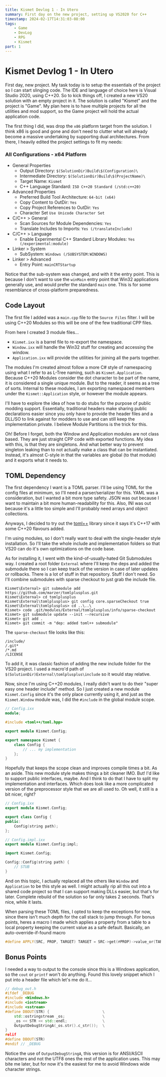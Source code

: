 ```yaml
---
title: Kismet Devlog 1 - In Utero
summary: First day on the new project, setting up VS2020 for C++
timestamp: 2024-02-17T14:31:03-08:00
tags:
    - Game
    - DevLog
    - RPG
    - Kismet
part: 1
---
```

# Kismet Devlog 1 - In Utero

First day, new project. My task today is to setup the essentials of the project
so I can start slinging code. The IDE and language of choice here is Visual Studio
2020, using C++20. So to kick things off, I created a new VS20 solution with an
empty project in it. The solution is called "Kismet" and the project is "Game".
My plan here is to have multiple projects for all the utilities and mod support,
so the Game project will hold the actual application code.

The first thing I did, was drop the `x86` platform target from the solution. I
think x86 is good and gone and don't need to clutter what will already become a
massive undertaking by supporting dual architectures. From there, I heavily
edited the project settings to fit my needs:

### All Configurations - x64 Platform

- General Properties
    - Output Directory: `$(SolutionDir)Build\$(Configuration)\`
    - Intermediate Directory: `$(SolutionDir)Build\$(ProjectName)\`
    - Target Name: `Kismet`
    - C++ Language Standard: `ISO C++20 Standard (/std:c++20)`
- Advanced Properties
    - Preferred Build Tool Architecture: `64-bit (x64)`
    - Copy Content to OutDir: `Yes`
    - Copy Project References to OutDir: `Yes`
    - Character Set `Use Unicode Character Set`
- C/C++ > General
    - Scan Sources for Module Dependencies: `Yes`
    - Translate Includes to Imports: `Yes (/translateInclude)`
- C/C++ > Language
    - Enable Experimental C++ Standard Library Modules: `Yes (/experimental:module)`
- Linker > System
    - SubSystem: `Windows (/SUBSYSTEM:WINDOWS)`
- Linker > Advanced
    - Entry Point: `mainCRTStartup`

Notice that the sub-system was changed, and with it the entry point. This is
because I don't want to use the `winMain` entry point that Win32 applications
generally use, and would prefer the standard `main` one. This is for some resemblance
of cross-platform preparedness.

## Code Layout

The first file I added was a `main.cpp` file to the `Source Files` filter. I will
be using C++20 Modules so this will be one of the few traditional CPP files.

From here I created 3 module files...
- `Kismet.ixx` is a barrel file to re-export the namespace.
- `Window.ixx` will handle the Win32 stuff for creating and accessing the window.
- `Application.ixx` will provide the utilities for joining all the parts together.

The modules I'm created almost follow a more C# style of namespacing using what
I refer to as L-Tree naming, such as `Kismet.Application`. Because C++20 Modules
consider the dot character to be part of the name, it is considered a single 
unique module. But to the reader, it seems as a tree of sorts. Internal to these
modules, I am exporting namespaced members under the `Kismet::Application` style,
or however the module appears.

I'll have to explore the idea of how to do stubs for the purpose of public modding
support. Essentially, traditional headers make sharing public declarations easier
since you only have to provide the header files and a DLL/SO to link against for
modders to use and can still keep the implementation private. I believe Module 
Partitions is the trick for this.

Oh! Before I forget, both the Window and Application modules are not class based.
They are just straight CPP code with exported functions. My idea with this, is
that they are singletons. And what better way to prevent singleton leaking than
to not actually make a class that can be instantiated. Instead, it's almost C-style
in that the variables are global (to that module) and it exports what it needs to.

## TOML Dependency

The first dependency I want is a TOML parser. I'll be using TOML for the config
files at minimum, so I'll need a parser/serializer for this. YAML was a consideration,
but I wanted a bit more type safety. JSON was out because I want to maintain a
bit more human-readability for this. Also, INI was out because it's a little too
simple and I'll probably need arrays and object collections.

Anyways, I decided to try out the [toml++](https://github.com/marzer/tomlplusplus)
library since it says it's C++17 with some C++20 flavours added.

I'm using modules, so I don't really want to deal with the single-header style
installation. So I'll take the whole include and implementation folders so that
VS20 can do it's own optimizations on the code base.

As for installing it, I went with the kind-of-usually-hated Git Submodules way.
I created a root folder `External` where I'll keep the deps and added the submodule
there so I can keep track of the version in case of later updates or rollbacks.
There is a lot of stuff in that repository. Stuff I don't need. So I'll combine
submodules with sparse checkout to just grab the include file.

```console
Kismet\External> git submodule add https://github.com/marzer/tomlplusplus.git
Kismet\External> cd tomlplusplus
Kismet\External\tomlplusplus> git config core.sparseCheckout true
Kismet\External\tomlplusplus> cd ..\..\
Kismet> code .git/modules/External/tomlplusplus/info/sparse-checkout
Kismet> git submodule update --init --recursive
Kismet> git add .
Kismet> git commit -m "dep: added toml++ submodule"
```

The `sparse-checkout` file looks like this:

```
/include/
/.git*
/*.md
/LICENSE
```

To add it, it was classic fashion of adding the new include folder for the VS20
project. I used a macro'd path of `$(SolutionDir)External\tomlplusplus\include`
so it would stay relative.

Now, since I'm using C++20 modules, I really didn't want to do their "super easy
one header include" method. So I just created a new module `Kismet.Config` since
it's the only place currently using it, and just as the `Kismet.Window` module
was, I did the `#include` in the global module scope.

```c++
// Config.ixx
module;

#include <toml++/toml.hpp>

export module Kismet.Config;

export namespace Kismet {
	class Config {
        // ... my implementation
	};
}
```

Hopefully that keeps the scope clean and improves compile times a bit. As an
aside. This new module style makes things a bit cleaner IMO. But! I'd like to
support public interfaces, maybe. And I think to do that I have to split my
implementation and interfaces. Which does look like a more complicated version
of the preprocessor style that we are all used to. Oh well, it still is a bit
nicer, right?

```c++
// Config.ixx
export module Kismet.Config;

export class Config {
public:
	Config(string path);
};
```

``` c++
// Config.impl.ixx
export module Kismet.Config:impl;

import Kismet.Config;

Config::Config(string path) {
	// STUB
}
```

And on this topic, I actually replaced all the others like `Window` and `Application`
to be this style as well. I might actually rip all this out into a shared code
project so that I can support making DLLs easier, but that's for later. Complete
rebuild of the solution so far only takes 2 seconds. That's nice, while it lasts.

When parsing these TOML files, I opted to keep the exceptions for now, since there
isn't much depth for the call stack to jump through. For bonus points, heres a
macro I made which applies a property from a table to a local property keeping
the current value as a safe default. Basically, an auto-override-if-found macro

```c++
#define APPLY(SRC, PROP, TARGET) TARGET = SRC->get(#PROP)->value_or(TARGET);
```

## Bonus Points

I needed a way to output to the console since this is a Windows application, so
the `cout` or `printf` won't do anything. Found this lovely snippet which I put
into a header file which let's me do it...

```c++
// debug_out.h
#ifdef _DEBUG
#include <Windows.h>
#include <iostream>
#include <sstream>
#define DBOUT(STR) {						\
	std::ostringstream _os;					\
	_os << STR << std::endl;				\
	OutputDebugStringA(_os.str().c_str());	\
}
#elif
#define DBOUT(STR)
#endif // _DEBUG
```

Notice the use of `OutputDebugStringA`, this version is for ANSI/ASCII characters
and not the UTF8 ones the rest of the application uses. This may bite me later,
but for now it's the easiest for me to avoid Windows wide character strings.

